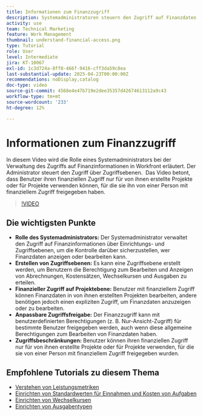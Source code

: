 ```yaml
---
title: Informationen zum Finanzzugriff
description: Systemadministratoren steuern den Zugriff auf Finanzdaten durch anpassbare Berechtigungen und stellen so sicheres Management, Aufsicht auf Projektebene und maßgeschneiderte Freigabeoptionen für finanzielle Sichtbarkeit sicher.
activity: use
team: Technical Marketing
feature: Work Management
thumbnail: understand-financial-access.png
type: Tutorial
role: User
level: Intermediate
jira: KT-10067
exl-id: 1c3d724a-8ff0-466f-9416-cff3da59c8ea
last-substantial-update: 2025-04-23T00:00:00Z
recommendations: noDisplay,catalog
doc-type: video
source-git-commit: 4568e4e47b719e2dee35357d42674613112a9c43
workflow-type: tm+mt
source-wordcount: '233'
ht-degree: 12%

---
```


# Informationen zum Finanzzugriff

In diesem Video wird die Rolle eines Systemadministrators bei der Verwaltung des Zugriffs auf Finanzinformationen in Workfront erläutert. &#x200B; Der Administrator steuert den Zugriff über Zugriffsebenen. &#x200B;
Das Video betont, dass Benutzer ihren finanziellen Zugriff nur für von ihnen erstellte Projekte oder für Projekte verwenden können, für die sie ihn von einer Person mit finanziellem Zugriff freigegeben haben.

>[!VIDEO](https://video.tv.adobe.com/v/3457731/?quality=12&learn=on&enablevpops)

## Die wichtigsten Punkte

* **Rolle des Systemadministrators:** Der Systemadministrator verwaltet den Zugriff auf Finanzinformationen über Einrichtungs- und Zugriffsebenen, um die Kontrolle darüber sicherzustellen, wer Finanzdaten anzeigen oder bearbeiten kann. &#x200B;
* **Erstellen von Zugriffsebenen:** Es kann eine Zugriffsebene erstellt werden, um Benutzern die Berechtigung zum Bearbeiten und Anzeigen von Abrechnungen, Kostensätzen, Wechselkursen und Ausgaben zu erteilen.
* **Finanzieller Zugriff auf Projektebene:** Benutzer mit finanziellem Zugriff können Finanzdaten in von ihnen erstellten Projekten bearbeiten, andere benötigen jedoch einen expliziten Zugriff, um Finanzdaten anzuzeigen oder zu bearbeiten.
* **Anpassbare Zugriffsfreigabe:** Der Finanzzugriff kann mit benutzerdefinierten Berechtigungen (z. B. Nur-Ansicht-Zugriff) für bestimmte Benutzer freigegeben werden, auch wenn diese allgemeine Berechtigungen zum Bearbeiten von Finanzdaten haben.
* **Zugriffsbeschränkungen:** Benutzer können ihren finanziellen Zugriff nur für von ihnen erstellte Projekte oder für Projekte verwenden, für die sie von einer Person mit finanziellem Zugriff freigegeben wurden.


## Empfohlene Tutorials zu diesem Thema

* [Verstehen von Leistungsmetriken](/help/manage-work/project-finances/understand-performance-metrics.md)
* [Einrichten von Standardwerten für Einnahmen und Kosten von Aufgaben](/help/manage-work/project-finances/set-up-task-revenue-and-cost-defaults.md)
* [Einrichten von Wechselkursen](/help/manage-work/project-finances/set-up-exchange-rates.md)
* [Einrichten von Ausgabentypen](/help/manage-work/project-finances/set-up-expense-types.md)

